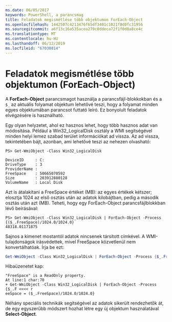 ```yaml
---
ms.date: 06/05/2017
keywords: PowerShell, a parancsmag
title: Feladatok megismétlése több objektumon ForEach-Object
ms.openlocfilehash: 1442507c4213476f65df3401c1021f8d0fc31956
ms.sourcegitcommit: a6f13c16a535acea279c0ddeca72f1f0d8a8ce4c
ms.translationtype: MT
ms.contentlocale: hu-HU
ms.lasthandoff: 06/12/2019
ms.locfileid: "67030814"
---
```

# <a name="repeating-a-task-for-multiple-objects-foreach-object"></a>Feladatok megismétlése több objektumon (ForEach-Object)

A **ForEach-Object** parancsmagot használja a parancsfájl-blokkokban és a `$_` az aktuális folyamat objektum lehetővé teszi, hogy a folyamat minden egyes objektumában parancsot futtató leíró. Ez bonyolult feladatok elvégzésére is használható.

Egy olyan helyzetet, ahol ez hasznos lehet, hogy több hasznos adat van módosítása. Például a Win32_LogicalDisk osztály a WMI segítségével minden helyi lemez szabad terület információkat ad vissza. Az ad vissza, tekintetében bájt, azonban, ami lehetővé teszi az nehezen olvasható:

```
PS> Get-WmiObject -Class Win32_LogicalDisk

DeviceID     : C:
DriveType    : 3
ProviderName :
FreeSpace    : 50665070592
Size         : 203912880128
VolumeName   : Local Disk
```

Azt is átalakítani a FreeSpace értéket (MB): az egyes értékek kétszer; elosztja 1024 az első osztás után az adatok kilobájtban, pedig a második osztás után azt (MB). Teheti, hogy egy ForEach-Object parancsfájlblokkban lévő beírásával:

```
PS> Get-WmiObject -Class Win32_LogicalDisk | ForEach-Object -Process {($_.FreeSpace)/1024.0/1024.0}
48318.01171875
```

Sajnos a kimenet mostantól adatok nincsenek társított címkével. A WMI-tulajdonságok írásvédettek, mivel FreeSpace közvetlenül nem konvertálhatóak. Írja be ezt:

```powershell
Get-WmiObject -Class Win32_LogicalDisk | ForEach-Object -Process {$_.FreeSpace = ($_.FreeSpace)/1024.0/1024.0}
```

Hibaüzenetet kap:

```output
"FreeSpace" is a ReadOnly property.
At line:1 char:70
+ Get-WmiObject -Class Win32_LogicalDisk | ForEach-Object -Process {$_.F <<<< r
eeSpace = ($_.FreeSpace)/1024.0/1024.0}
```

Néhány speciális technikák segítségével az adatok sikerült rendezhetők át, de egy egyszerűbb módszert hozhat létre egy új objektum használatával **Select-Object**.
